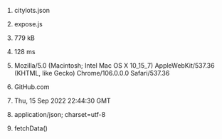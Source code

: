 1) citylots.json

2) expose.js

3) 779 kB

4) 128 ms 

5) Mozilla/5.0 (Macintosh; Intel Mac OS X 10_15_7) AppleWebKit/537.36 (KHTML, like Gecko) Chrome/106.0.0.0 Safari/537.36

6) GitHub.com

7) Thu, 15 Sep 2022 22:44:30 GMT

8) application/json; charset=utf-8

9) fetchData()